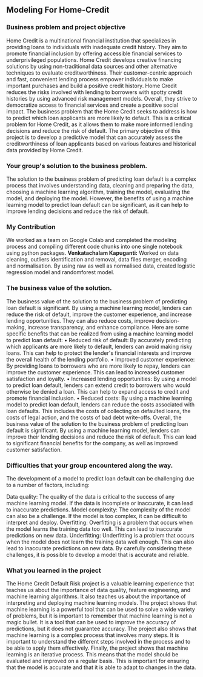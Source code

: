 ## Modeling For Home-Credit

### Business problem and project objective
Home Credit is a multinational financial institution that specializes in providing loans to individuals with inadequate credit history. They aim to promote financial inclusion by offering accessible financial services to underprivileged populations. Home Credit develops creative financing solutions by using non-traditional data sources and other alternative techniques to evaluate creditworthiness. Their customer-centric approach and fast, convenient lending process empower individuals to make important purchases and build a positive credit history. Home Credit reduces the risks involved with lending to borrowers with spotty credit histories by using advanced risk management models. Overall, they strive to democratize access to financial services and create a positive social impact.
The business problem that the Home Credit seeks to address is how to predict which loan applicants are more likely to default. This is a critical problem for Home Credit, as it allows them to make more informed lending decisions and reduce the risk of default.
The primary objective of this project is to develop a predictive model that can accurately assess the creditworthiness of loan applicants based on various features and historical data provided by Home Credit.

### Your group's solution to the business problem.
The solution to the business problem of predicting loan default is a complex process that involves understanding data, cleaning and preparing the data, choosing a machine learning algorithm, training the model, evaluating the model, and deploying the model. However, the benefits of using a machine learning model to predict loan default can be significant, as it can help to improve lending decisions and reduce the risk of default.


### My Contribution

We worked as a team on Google Colab and completed the modeling process and compiling different code chunks into one single notebook using python packages.
**Venkatachalam Kapuganti:** Worked on data cleaning, outliers identification and removal, data files merger, encoding and normalisation. By using raw as well as normalised data, created logistic regression model and randomforest model.

### The business value of the solution.
The business value of the solution to the business problem of predicting loan default is significant. By using a machine learning model, lenders can reduce the risk of default, improve the customer experience, and increase lending opportunities. They can also reduce costs, improve decision-making, increase transparency, and enhance compliance.
Here are some specific benefits that can be realized from using a machine learning model to predict loan default:
•	Reduced risk of default: By accurately predicting which applicants are more likely to default, lenders can avoid making risky loans. This can help to protect the lender's financial interests and improve the overall health of the lending portfolio.
•	Improved customer experience: By providing loans to borrowers who are more likely to repay, lenders can improve the customer experience. This can lead to increased customer satisfaction and loyalty.
•	Increased lending opportunities: By using a model to predict loan default, lenders can extend credit to borrowers who would otherwise be denied a loan. This can help to expand access to credit and promote financial inclusion.
•	Reduced costs: By using a machine learning model to predict loan default, lenders can reduce the costs associated with loan defaults. This includes the costs of collecting on defaulted loans, the costs of legal action, and the costs of bad debt write-offs.
Overall, the business value of the solution to the business problem of predicting loan default is significant. By using a machine learning model, lenders can improve their lending decisions and reduce the risk of default. This can lead to significant financial benefits for the company, as well as improved customer satisfaction.

### Difficulties that your group encountered along the way.

The development of a model to predict loan default can be challenging due to a number of factors, including:

Data quality: The quality of the data is critical to the success of any machine learning model. If the data is incomplete or inaccurate, it can lead to inaccurate predictions.
Model complexity: The complexity of the model can also be a challenge. If the model is too complex, it can be difficult to interpret and deploy.
Overfitting: Overfitting is a problem that occurs when the model learns the training data too well. This can lead to inaccurate predictions on new data.
Underfitting: Underfitting is a problem that occurs when the model does not learn the training data well enough. This can also lead to inaccurate predictions on new data.
By carefully considering these challenges, it is possible to develop a model that is accurate and reliable.

### What you learned in the project
The Home Credit Default Risk project is a valuable learning experience that teaches us about the importance of data quality, feature engineering, and machine learning algorithms. It also teaches us about the importance of interpreting and deploying machine learning models. The project shows that machine learning is a powerful tool that can be used to solve a wide variety of problems, but it is important to remember that machine learning is not a magic bullet. It is a tool that can be used to improve the accuracy of predictions, but it does not guarantee accuracy. The project also shows that machine learning is a complex process that involves many steps. It is important to understand the different steps involved in the process and to be able to apply them effectively. Finally, the project shows that machine learning is an iterative process. This means that the model should be evaluated and improved on a regular basis. This is important for ensuring that the model is accurate and that it is able to adapt to changes in the data.
